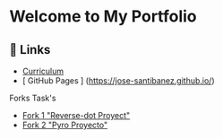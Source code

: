 # Welcome to My Portfolio

## 🔗 Links

- [ Curriculum ](https://github.com/Jose-Santibanez/Jose-Santibanez.github.io.git)
- [ GitHub Pages ] (https://jose-santibanez.github.io/)

Forks Task's

- [ Fork 1 "Reverse-dot Proyect" ](https://github.com/Jose-Santibanez/reverse-dot.github.io.git)
- [ Fork 2 "Pyro Proyecto" ](https://github.com/Jose-Santibanez/ForkPyro.git)
